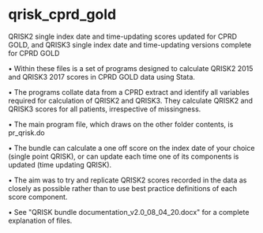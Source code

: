 # qrisk_cprd_gold
QRISK2 single index date and time-updating scores updated for CPRD GOLD, and QRISK3 single index date and time-updating versions complete for CPRD GOLD

•	Within these files is a set of programs designed to calculate QRISK2 2015 and QRISK3 2017 scores in CPRD GOLD data using Stata.

•	The programs collate data from a CPRD extract and identify all variables required for calculation of QRISK2 and QRISK3.  They calculate QRISK2 and QRISK3 scores for all patients, irrespective of missingness.

•	The main program file, which draws on the other folder contents, is pr_qrisk.do 

•	The bundle can calculate a one off score on the index date of your choice (single point QRISK), or can update each time one of its components is updated (time updating QRISK).

•	The aim was to try and replicate QRISK2 scores recorded in the data as closely as possible rather than to use best practice definitions of each score component.

•	See "QRISK bundle documentation_v2.0_08_04_20.docx" for a complete explanation of files.
